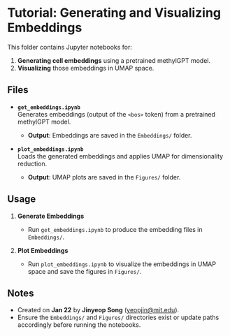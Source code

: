# Tutorial: Generating and Visualizing Embeddings

This folder contains Jupyter notebooks for:
1. **Generating cell embeddings** using a pretrained methylGPT model.
2. **Visualizing** those embeddings in UMAP space.

## Files

- **`get_embeddings.ipynb`**  
  Generates embeddings (output of the `<bos>` token) from a pretrained methylGPT model.  
  - **Output**: Embeddings are saved in the `Embeddings/` folder.

- **`plot_embeddings.ipynb`**  
  Loads the generated embeddings and applies UMAP for dimensionality reduction.  
  - **Output**: UMAP plots are saved in the `Figures/` folder.

## Usage

1. **Generate Embeddings**  
   - Run `get_embeddings.ipynb` to produce the embedding files in `Embeddings/`.

2. **Plot Embeddings**  
   - Run `plot_embeddings.ipynb` to visualize the embeddings in UMAP space and save the figures in `Figures/`.

## Notes

- Created on **Jan 22** by **Jinyeop Song** (yeopjin@mit.edu).
- Ensure the `Embeddings/` and `Figures/` directories exist or update paths accordingly before running the notebooks.
